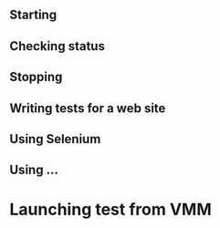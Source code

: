 ## Starting

## Checking status

## Stopping

## Writing tests for a web site

## Using Selenium

## Using ...

# Launching test from VMM

